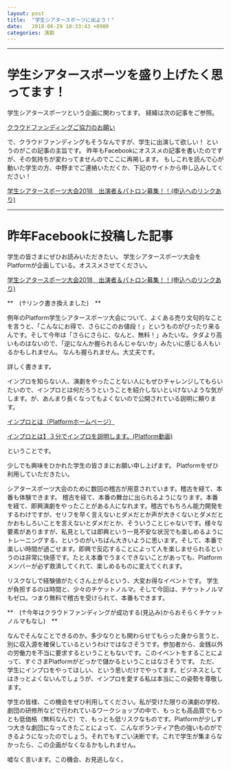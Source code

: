 ```yaml
---
layout: post
title:  "学生シアタースポーツに出よう！"
date:   2018-06-29 10:33:43 +0900
categories: 演劇
---
```

***
# 学生シアタースポーツを盛り上げたく思ってます！

学生シアタースポーツという企画に関わってます。 
経緯は次の記事をご参照。 

[クラウドファンディングご協力のお願い](https://naoshigenakanoyaze.github.io/%E6%BC%94%E5%8A%87/2018/06/15/CloudFunding.html)　
 
 で、クラウドファンディングもそうなんですが、学生に出演して欲しい！ というのがこの記事の主旨です。 
 昨年もFacebookにオススメの記事を書いたのですが、その気持ちが変わってませんのでここに再掲します。 
もしこれを読んで心が動いた学生の方、中野までご連絡いただくか、下記のサイトから申し込みしてください！

[学生シアタースポーツ大会2018　出演者＆パトロン募集！！(申込へのリンクあり)](http://plafo.info/improveproject/committee)　

***
# 昨年Facebookに投稿した記事

学生の皆さまにぜひお読みいただきたい。
学生シアタースポーツ大会をPlatformが企画している。オススメさせてください。

[学生シアタースポーツ大会2018　出演者＆パトロン募集！！(申込へのリンクあり)](http://plafo.info/improveproject/committee)　

**　(↑リンク書き換えました)　**

例年のPlatform学生シアタースポーツ大会について、よくある売り文句的なことを言うと、「こんなにお得で、さらにこのお値段！」というものがぴったり来るんです。そして今年は「さらにさらに、なんと、無料！」みたいな。タダより高いものはないので、「逆になんか握られるんじゃないか」みたいに感じる人もいるかもしれません。
なんも握られません。大丈夫です。

詳しく書きます。

インプロを知らない人、演劇をやったことない人にもぜひチャレンジしてもらいたいので、インプロとは何だろうということを紹介しないといけないような気がします。が、あんまり長くなってもよくないので公開されている説明に頼ります。

[インプロとは（Platformホームページ）](http://www.plafo.info/aboutimpro)

[インプロとは】３分でインプロを説明します。(Platform動画)](https://www.youtube.com/watch?v=aF2I0znWMEk)

ということです。

少しでも興味をひかれた学生の皆さまにお願い申し上げます。
Platformをぜひ利用していただきたい。

シアタースポーツ大会のために数回の稽古が用意されています。稽古を経て、本番も体験できます。
稽古を経て、本番の舞台に出られるようになります。本番を経て、即興演劇をやったことがある人になれます。稽古でもちろん能力開発をするわけですが、セリフを早く言えないとダメだとか声が大きくないとダメだとかおもしろいことを言えないとダメだとか、そういうことじゃないです。様々な要素がありますが、私見としては即興という一見不安な状況でも楽しめるようにトレーニングする、というのがいちばん大きいように思います。そして、本番で楽しい時間が過ごせます。即興で反応することによって人を楽しませられるというのは非常に快感です。たとえ本番でうまくできないことがあっても、Platformメンバーが必ず救済してくれて、楽しめるものに変えてくれます。

リスクなしで経験値がたくさん上がるという、大変お得なイベントです。
学生が負担するのは時間と、少々のチケットノルマ。そして今回は、チケットノルマもゼロ。つまり無料で稽古を受けられて、本番もできます。

**　(↑今年はクラウドファンディングが成功する(見込み)からおそらくチケットノルマもなし)　**

なんでそんなことできるのか。多少なりとも関わらせてもらった身から言うと、別に収入源を確保しているというわけではなさそうです。参加者から、金銭以外の労働力を不当に要求するということもないです。このイベントをすることによって、すぐさまPlatformがどっかで儲かるということはなさそうです。
ただ、学生にインプロをやってほしい、という思いだけでやってます。ビジネスとしてはきっとよくないんでしょうが、インプロを愛する私は本当にこの姿勢を尊敬します。

学生の皆様、この機会をぜひ利用してください。私が受けた限りの演劇の学校、劇団の研修所などで行われているワークショップの中で、もっとも高品質でもっとも低価格（無料なんで）で、もっとも低リスクなものです。Platformが少しずつ大きな劇団になってきたことによって、こんなボランティア色の強いものができるようになったのでしょう。それでもすごい決断です。これで学生が集まらなかったら、この企画がなくなるかもしれません。

嘘なく言います。この機会、お見逃しなく。
